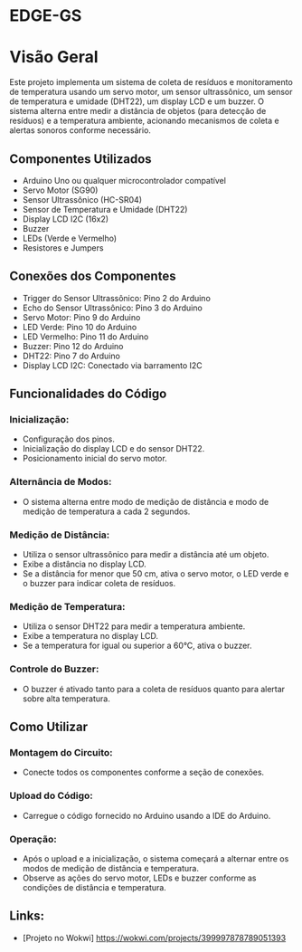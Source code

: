 # EDGE-GS

# Visão Geral

Este projeto implementa um sistema de coleta de resíduos e monitoramento de temperatura usando um servo motor, um sensor ultrassônico, um sensor de temperatura e umidade (DHT22), um display LCD e um buzzer. O sistema alterna entre medir a distância de objetos (para detecção de resíduos) e a temperatura ambiente, acionando mecanismos de coleta e alertas sonoros conforme necessário.

## Componentes Utilizados

- Arduino Uno ou qualquer microcontrolador compatível
- Servo Motor (SG90)
- Sensor Ultrassônico (HC-SR04)
- Sensor de Temperatura e Umidade (DHT22)
- Display LCD I2C (16x2)
- Buzzer
- LEDs (Verde e Vermelho)
- Resistores e Jumpers

## Conexões dos Componentes

- Trigger do Sensor Ultrassônico: Pino 2 do Arduino
- Echo do Sensor Ultrassônico: Pino 3 do Arduino
- Servo Motor: Pino 9 do Arduino
- LED Verde: Pino 10 do Arduino
- LED Vermelho: Pino 11 do Arduino
- Buzzer: Pino 12 do Arduino
- DHT22: Pino 7 do Arduino
- Display LCD I2C: Conectado via barramento I2C

## Funcionalidades do Código

### Inicialização:

- Configuração dos pinos.
- Inicialização do display LCD e do sensor DHT22.
- Posicionamento inicial do servo motor.

### Alternância de Modos:

- O sistema alterna entre modo de medição de distância e modo de medição de temperatura a cada 2 segundos.

### Medição de Distância:

- Utiliza o sensor ultrassônico para medir a distância até um objeto.
- Exibe a distância no display LCD.
- Se a distância for menor que 50 cm, ativa o servo motor, o LED verde e o buzzer para indicar coleta de resíduos.

### Medição de Temperatura:

- Utiliza o sensor DHT22 para medir a temperatura ambiente.
- Exibe a temperatura no display LCD.
- Se a temperatura for igual ou superior a 60°C, ativa o buzzer.

### Controle do Buzzer:

- O buzzer é ativado tanto para a coleta de resíduos quanto para alertar sobre alta temperatura.

## Como Utilizar

### Montagem do Circuito:

- Conecte todos os componentes conforme a seção de conexões.

### Upload do Código:

- Carregue o código fornecido no Arduino usando a IDE do Arduino.

### Operação:

- Após o upload e a inicialização, o sistema começará a alternar entre os modos de medição de distância e temperatura.
- Observe as ações do servo motor, LEDs e buzzer conforme as condições de distância e temperatura.

## Links:

- [Projeto no Wokwi] https://wokwi.com/projects/399997878789051393
